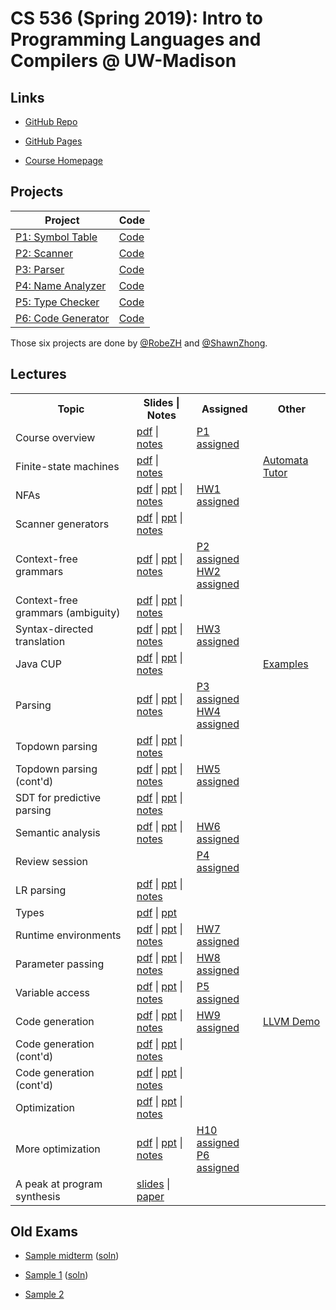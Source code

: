 # CS 536 (Spring 2019): Intro to Programming Languages and Compilers @ UW-Madison 

## Links

- [GitHub Repo](https://github.com/ShawnZhong/CS536-Spring-2019)

- [GitHub Pages](https://shawnzhong.github.io/CS536-Spring-2019/)

- [Course Homepage](http://pages.cs.wisc.edu/~loris/cs536/)

## Projects


|               Project            |   Code     |
| -------------------------------- | ---------- |
| [P1: Symbol Table](p1/p1.html)   | [Code](p1) |
| [P2: Scanner](p2/p2.html)        | [Code](p2) |
| [P3: Parser](p3/p3.html)         | [Code](p3) |
| [P4: Name Analyzer](p4/p4.html)  | [Code](p4) |
| [P5: Type Checker](p5/p5.html)   | [Code](p5) |
| [P6: Code Generator](p6/p6.html) | [Code](p6) |



Those six projects are done by [@RobeZH](https://github.com/541736690) and [@ShawnZhong](https://github.com/ShawnZhong).


## Lectures

<table class="tg">
   <tr>
      <th>Topic</th>
      <th>Slides | Notes</th>
      <th>Assigned</th>
      <th>Other</th>
   </tr>
   <tr>
      <td>Course overview</td>
      <td>
         <a href="slides/lec1.pdf">pdf</a> |
         <a href="readings/overview.html">notes</a>
      </td>
      <td>
         <a href="p1/p1.html">P1 assigned</a>
      </td>
      <td></td>
   </tr>
   <tr>
      <td>Finite-state machines</td>
      <td>
         <a href="slides/lec2.pdf">pdf</a> |
         <a href="readings/scanning.html">notes</a>
      </td>
      <td>
      </td>
      <td>
         <a href="tutorinfo.html">Automata Tutor</a>
      </td>
   </tr>
   <tr>
      <td>NFAs</td>
      <td>
         <a href="slides/lec3.pdf">pdf</a> |
         <a href="slides/lec3.pptx">ppt</a> |
         <a href="readings/scanning.html">notes</a>
      </td>
      <td>
         <a href="h1/h1.html">HW1 assigned</a>
      </td>
      <td></td>
   </tr>
   <tr>
      <td>Scanner generators</td>
      <td>
         <a href="slides/lec4.pdf">pdf</a> |
         <a href="slides/lec4.pptx">ppt</a> | 
         <a href="readings/JLex.html">notes</a>
      </td>
      <td>
      </td>
      <td></td>
   </tr>
   <tr>
      <td>Context-free grammars</td>
      <td>
         <a href="slides/lec5.pdf">pdf</a> |
         <a href="slides/lec5.pptx">ppt</a> |
         <a href="readings/CFGs.html">notes</a>
      </td>
      <td>
         <a href="p2/p2.html">P2 assigned</a> <br />
         <a href="h2/h2.html">HW2 assigned</a>
      </td>
      <td></td>
   </tr>
   <tr>
      <td>Context-free grammars (ambiguity)</td>
      <td>
         <a href="slides/lec6.pdf">pdf</a> |
         <a href="slides/lec6.pptx">ppt</a> | 
         <a href="readings/CFGs.html">notes</a>
      </td>
      <td></td>
      <td></td>
   </tr>
   <tr>
      <td>Syntax-directed translation</td>
      <td>
         <a href="slides/lec7.pdf">pdf</a> |
         <a href="slides/lec7.pptx">ppt</a> |
         <a href="readings/SDT.html">notes</a>
      </td>
      <td>
         <a href="h3/h3.html">HW3 assigned</a>
      </td>
      <td></td>
   </tr>
   <tr>
      <td>Java CUP</td>
      <td>
         <a href="slides/lec8.pdf">pdf</a> |
         <a href="slides/lec8.pptx">ppt</a> | 
         <a href="readings/CUP.html">notes</a>
      </td>
      <td>
      </td>
      <td>
         <a href="http://www2.cs.tum.edu/projekte/cup/examples.html">
         Examples</a>
      </td>
   </tr>
   <tr>
      <td>Parsing</td>
      <td>
         <a href="slides/lec9.pdf">pdf</a> |
         <a href="slides/lec9.pptx">ppt</a> |
         <a href="readings/Parsing.html">notes</a>
      </td>
      <td>
         <a href="p3/p3.html">P3 assigned</a><br>
         <a href="h4/h4.html">HW4 assigned</a>
      </td>
      <td></td>
   </tr>
   <tr>
      <td>Topdown parsing</td>
      <td>
         <a href="slides/lec10.pdf">pdf</a> |
         <a href="slides/lec10.pptx">ppt</a> | 
         <a href="readings/Topdown.html">notes</a>
      </td>
      <td></td>
      <td></td>
   </tr>
   <tr>
      <td>Topdown parsing (cont'd)</td>
      <td>
         <a href="slides/lec11.pdf">pdf</a> |
         <a href="slides/lec11.pptx">ppt</a> |
         <a href="readings/Topdown.html">notes</a>
      </td>
      <td>
         <a href="h5/h5.html">HW5 assigned</a>
      </td>
      <td></td>
   </tr>
   <tr>
      <td>SDT for predictive parsing</td>
      <td>
         <a href="slides/lec12.pdf">pdf</a> |
         <a href="slides/lec12.pptx">ppt</a> |
         <a href="readings/parsingSDT.html">notes</a>
      </td>
      <td>
      </td>
      <td>
      </td>
   </tr>
   <tr>
      <td>Semantic analysis</td>
      <td>
         <a href="slides/lec13.pdf">pdf</a> |
         <a href="slides/lec13.pptx">ppt</a> |
         <a href="readings/symtab.html">notes</a>
      </td>
      <td>
         <a href="h6/h6.html">HW6 assigned</a>
      </td>
      <td></td>
   </tr>
   <tr>
      <td>Review session</td>
      <td></td>
      <td>
         <a href="p4/p4.html">P4 assigned</a> <br />
      </td>
      <td></td>
   </tr>
   <tr>
      <td>LR parsing</td>
      <td>
         <a href="slides/lec14.pdf">pdf</a> |
         <a href="slides/lec14.pptx">ppt</a> |
         <a href="readings/LR.html">notes</a>
      </td>
      <td></td>
      <td></td>
   </tr>
   <tr>
      <td>
         Types
      </td>
      <td>
         <a href="slides/lec15.pdf">pdf</a> |
         <a href="slides/lec15.pptx">ppt</a>
      </td>
      <td></td>
      <td></td>
   </tr>
   <tr>
      <td>
         Runtime environments
      </td>
      <td>
         <a href="slides/lec16.pdf">pdf</a> |
         <a href="slides/lec16.pptx">ppt</a> |
         <a href="readings/runtime.html">notes</a>
      </td>
      <td>
         <a href="h7/h7.html">HW7 assigned</a>
      </td>
      <td></td>
   </tr>
   <tr>
      <td>
         Parameter passing
      </td>
      <td>
         <a href="slides/lec17.pdf">pdf</a> |
         <a href="slides/lec17.pptx">ppt</a> |
         <a href="readings/params.html">notes</a>
      </td>
      <td>
         <a href="h8/h8.html">HW8 assigned</a>
      </td>
      <td></td>
   </tr>
   <tr>
      <td>
         Variable access
      </td>
      <td>
         <a href="slides/lec18.pdf">pdf</a> |
         <a href="slides/lec18.pptx">ppt</a> | 
         <a href="readings/vars.html">notes</a>
      </td>
      <td>
         <a href="p5/p5.html">P5 assigned</a>
      </td>
      <td></td>
   </tr>
   <tr>
      <td>
         Code generation
      </td>
      <td>
         <a href="slides/lec19.pdf">pdf</a> |
         <a href="slides/lec19.pptx">ppt</a> |
         <a href="readings/codegen.html">notes</a>
      </td>
      <td>
         <a href="h9/h9.html">HW9 assigned</a>
      </td>
      <td>
         <a href="slides/lec19_code/demo.zip">LLVM Demo</a>
      </td>
   </tr>
   <tr>
      <td>
         Code generation (cont'd)
      </td>
      <td>
         <a href="slides/lec20.pdf">pdf</a> |
         <a href="slides/lec20.pptx">ppt</a> | 
         <a href="readings/codegen.html">notes</a>
      </td>
      <td>
      </td>
      <td></td>
   </tr>
   <tr>
      <td>
         Code generation (cont'd)
      </td>
      <td>
         <a href="slides/lec21.pdf">pdf</a> |
         <a href="slides/lec21.pptx">ppt</a> |
         <a href="readings/codegen.html">notes</a>
      </td>
      <td></td>
      <td></td>
   </tr>
   <tr>
      <td>
         Optimization
      </td>
      <td>
         <a href="slides/lec22.pdf">pdf</a> |
         <a href="slides/lec22.pptx">ppt</a> | 
         <a href="readings/optimization.html">notes</a>
      </td>
      <td></td>
      <td></td>
   </tr>
   <tr>
      <td>
         More optimization
      </td>
      <td>
         <a href="slides/lec23.pdf">pdf</a> |
         <a href="slides/lec23.pptx">ppt</a> |
         <a href="readings/optimization.html">notes</a>
      </td>
      <td>
         <a href="h10/h10.html">H10 assigned</a><br />
         <a href="p6/p6.html">P6 assigned</a>
      </td>
      <td></td>
   </tr>
   <tr>
      <td>A peak at program synthesis</td>
      <td>
         <a href="slides/2020-cs536-researchintro.pptx">slides</a> |
         <a href="https://pages.cs.wisc.edu/~loris/papers/cav18-qsygus.pdf">paper</a>
         <!--<a href="slides/compcert2.pdf">slides</a> |
            <a href="slides/compcert-CACM.pdf">paper</a>-->
      </td>
      <td>
      </td>
      <td>
         <!--<a href="https://www.cis.upenn.edu/~bcpierce/sf/current/index.html">Coq book</a>-->
      </td>
   </tr>
</table>


## Old Exams

- <a href="old_exams/midterm13.pdf">Sample midterm</a> (<a href="old_exams/midterm13soln.html">soln</a>)<br />

- <a href="old_exams/sample1.pdf">Sample 1</a> (<a href="old_exams/sampleFinalPost.answers.html">soln</a>)<br />

- <a href="old_exams/sample2.pdf">Sample 2</a><br />